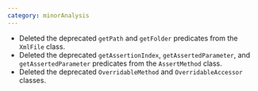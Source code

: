 ```yaml
---
category: minorAnalysis
---
```

* Deleted the deprecated `getPath` and `getFolder` predicates from the `XmlFile` class.
* Deleted the deprecated `getAssertionIndex`, `getAssertedParameter`, and `getAssertedParameter` predicates from the `AssertMethod` class.
* Deleted the deprecated `OverridableMethod` and `OverridableAccessor` classes.
